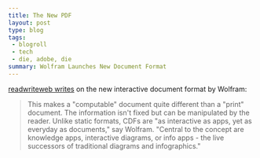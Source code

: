 ```yaml
---
title: The New PDF
layout: post
type: blog
tags:
 - blogroll
 - tech
 - die, adobe, die
summary: Wolfram Launches New Document Format
---
```


[readwriteweb writes](http://www.readwriteweb.com/archives/wolfram_launches_a_new_computable_document_format.php) on the new interactive document format by Wolfram:

> This makes a "computable" document quite different than a "print" document. The information isn't fixed but can be manipulated by the reader. Unlike static formats, CDFs are "as interactive as apps, yet as everyday as documents," say Wolfram. "Central to the concept are knowledge apps, interactive diagrams, or info apps - the live successors of traditional diagrams and infographics."